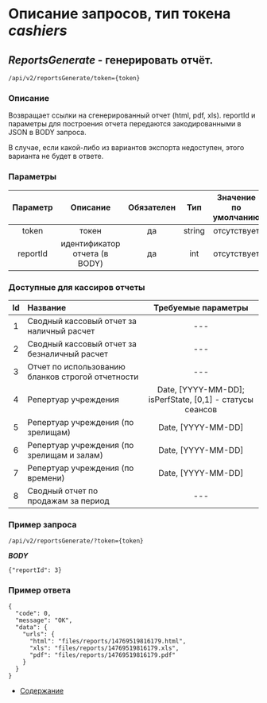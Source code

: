 Описание запросов, тип токена _cashiers_
================================

_ReportsGenerate_ - генерировать отчёт.
---------------------------------------
`/api/v2/reportsGenerate/token={token}`

### Описание
Возвращает ссылки на сгенерированный отчет (html, pdf, xls).
reportId и параметры для построения отчета передаются закодированными в JSON в BODY запроса.

В случае, если какой-либо из вариантов экспорта недоступен, этого варианта не будет в ответе.

### Параметры
| Параметр 	|        Описание       	| Обязателен 	|   Тип  	| Значение по умолчанию 	|
|:--------:	|:---------------------:	|:----------:	|:------:	|:---------------------:	|
|   token  	|         токен         	|     да     	| string 	|      отсутствует      	|
|   reportId    |   идентификатор отчета (в BODY)	|     да     	| int 	|      отсутствует      	|

### Доступные для кассиров отчеты
| Id 	|        Название       	| Требуемые параметры 	|
|:--------:	|:---------------------	|:----------:	|
|   1  	| Сводный кассовый отчет за наличный расчет | ---   	|
|   2  	| Сводный кассовый отчет за безналичный расчет | ---    	|
|   3  	| Отчет по использованию бланков строгой отчетности | ---    	|
|   4  	| Репертуар учреждения | Date, [YYYY-MM-DD]; isPerfState, [0,1] - статусы сеансов    	|
|   5  	| Репертуар учреждения (по зрелищам) | Date, [YYYY-MM-DD]|
|   6  	| Репертуар учреждения (по зрелищам и залам) | Date, [YYYY-MM-DD]|
|   7  	| Репертуар учреждения (по времени) | Date, [YYYY-MM-DD]|
|   8   | Сводный отчет по продажам за период | --- |

### Пример запроса
`/api/v2/reportsGenerate/?token={token}`

***BODY***
```
{"reportId": 3}
```

### Пример ответа
```
{
  "code": 0,
  "message": "OK",
  "data": {
    "urls": {
      "html": "files/reports/14769519816179.html",
      "xls": "files/reports/14769519816179.xls",
      "pdf": "files/reports/14769519816179.pdf"
    }
  }
}
```

* [Содержание](../index)